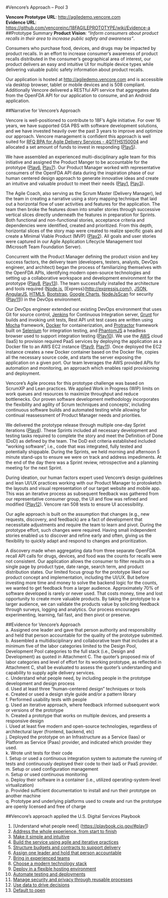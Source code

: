 #Vencore’s Approach – Pool 3

**Vencore Prototype URL**:  http://agiledemo.vencore.com  
**Evidence URL**:  https://github.com/vencoreinc/18FAGILEPROTOTYPE/wiki/Evidence-a
##Prototype Summary
**Product Vision</b>**:  _“Inform consumers about product recalls in their area to increase public safety and awareness”_. 

Consumers who purchase food, devices, and drugs may be impacted by product recalls. In an effort to increase consumer’s awareness of product recalls distributed in the consumer’s geographical area of interest, our product delivers an easy and intuitive UI for multiple device types while delivering valuable public safety information about product recalls. 

Our application is hosted at http://agiledemo.vencore.com and is accessible via desktop browser, tablet or mobile devices and is 508 compliant.  Additionally Vencore delivered a RESTful API service that aggregates data from the OpenFDA API for our application to consume, and an Android application.

##Narrative for Vencore’s Approach

Vencore is well-positioned to contribute to 18F’s Agile initiative. For over 16 years, we have supported GSA PBS with software development solutions, and we have invested heavily over the past 3 years to improve and optimize our approach.  Vencore management is confident this approach is well suited for [RFQ BPA for Agile Delivery Services - 4QTFHS150004](https://pages.18f.gov/ads-bpa/assets/ADS_RFQ_Final.pdf) and allocated a set amount of funds to invest in responding ([Play5](https://playbook.cio.gov/#play5)). 

We have assembled an experienced multi-disciplinary agile team for this initiative and assigned the Product Manger to be accountable for the prototype ([Play6](https://playbook.cio.gov/#play6), [Play7](https://playbook.cio.gov/#play7)).  Our Product  Manager worked with representative consumers of the OpenFDA API data during the inspiration phase of our human centered design approach to generate innovative ideas and create an intuitive and valuable product to meet their needs ([Play1](https://playbook.cio.gov/#play1), [Play3](https://playbook.cio.gov/#play3)).  

The Agile Coach, also serving as the Scrum Master (Delivery Manager), led the team in creating a narrative using a story mapping technique that laid out a horizontal flow of user activities and features for the application.  The team then broke the features down into smaller stories through successive vertical slices directly underneath the features in preparation for Sprints.  Both functional and non-functional stories, acceptance criteria and dependencies were identified, created and prioritized.  From this depth, horizontal slices of the story map were created to realize specific goals and create a Minimal Viable Product (MVP) ([Play2](https://playbook.cio.gov/#play2)).   All goals and user stories were captured in our Agile Application Lifecycle Management tool (Microsoft Team Foundation Server). 

Concurrent with the Product Manager defining the product vision and key success factors, the delivery team (developers, testers, analysts, DevOps engineer, and architect) began the process of familiarizing themselves with the OpenFDA APIs, identifying modern open-source technologies and setting up a collaborative workspace and development environment for the prototype ([Play8](https://playbook.cio.gov/#play8), [Play13](https://playbook.cio.gov/#play13)). The team successfully installed the architecture and tools required ([Node.js](https://nodejs.org/), [Express}(http://expressjs.com/), [JSON](http://json.org/), [AngularJS](https://angular.io/), [HTML5](http://www.w3.org/TR/html5/), [Bootstrap](http://getbootstrap.com/), [Google Charts](https://developers.google.com/chart/interactive/docs/gallery/geochart), [NodeJsScan](http://opensecurity.in/nodejsscan/) for security ([Play11](https://playbook.cio.gov/#play11))) in the DevOps environment.

Our DevOps engineer extended our existing DevOps environment that uses Git for source control, [Jenkins](https://jenkins-ci.org/) for Continuous Integration server, [Grunt](http://gruntjs.com/) for builds and invoking unit tests, Rest API unit test cases are written using [Mocha](http://mochajs.org/) framework, [Docker](https://www.docker.com/) for containerization, and [Protractor](https://angular.github.io/protractor/) framework built on [Selenium](http://www.seleniumhq.org/) for integration testing, and [PhantomJS](http://phantomjs.org/) a headless browser used to support integration testing ([Play10](https://playbook.cio.gov/#play10)).  We use the [AWS](http://aws.amazon.com/) cloud (IaaS) to provision required PaaS services by deploying the application as a Docker file to an AWS EC2 instance ([Play9](https://playbook.cio.gov/#play9), [Play11](https://playbook.cio.gov/#play11)).  Once deployed the EC2 instance creates a new Docker container based on the Docker file, copies all the necessary source code, and starts the server exposing the application on a given port.  Our team leverages the AWS provided APIs for automation and monitoring, an approach which enables rapid provisioning and deployment. 

Vencore’s Agile process for this prototype challenge was based on ScrumXP and Lean practices. We applied Work in Progress (WIP) limits on work queues and resources to maximize throughput and reduce bottlenecks.  Our proven software development methodology incorporates the flexibility and agility of Scrum techniques and concepts’, including continuous software builds and automated testing while allowing for continual reassessment of Product Manager needs and priorities. 

We delivered the prototype release through multiple one-day Sprint iterations ([Play4](https://playbook.cio.gov/#play4)). These Sprints included all necessary development and testing tasks required to complete the story and meet the Definition of Done (DoD) as defined by the team.  The DoD exit criteria established included “working software”, i.e., code that was integrated, fully tested and potentially shippable.  During the Sprints, we held morning and afternoon 5 minute stand-ups to ensure we were on track and address impediments.  At the end of the day there was a Sprint review, retrospective and a planning meeting for the next Sprint.

During ideation, our human factors expert used Vencore’s design guidelines and lean UI/UX practices working with our Product Manager to protosketch the layouts and visual representation of our target website and mobile app.   This was an iterative process as subsequent feedback was gathered from our representative consumer group, the UI and flow was refined and modified ([Play12](https://playbook.cio.gov/#play12)).  Vencore ran 508 tests to ensure UI accessibility.

Our agile approach is built on the assumption that changes (e.g., new requests, discovery, and feedback) are a fact of development that necessitate adjustments and require the team to learn and pivot.   During the prototype effort, such changes were required.  Having small independent stories enabled us to discover and refine early and often, giving us the flexibility to quickly adapt and respond to changes and prioritization. 

A discovery made when aggregating data from three separate OpenFDA recall API calls for drugs, devices, and food was the counts for recalls were not consistent.  Our application allows the consumer to filter results on a single page by product type, date range, search term, and product distribution states.  Our limited focus group for the prototype liked our product concept and implementation, including the UI/UX.  But before investing more time and money to solve the backend logic for the counts, we wanted to get feedback from a larger audience.  Approximately 70% of software developed is rarely or never used.  That costs money, time and lost opportunity to create more valuable products.  By taking the prototype to a larger audience, we can validate the products value by soliciting feedback through surveys, logging and analytics.  Our process encourages experimenting, learning, fail fast, and then pivot or preserve.

##Evidence for Vencore’s Approach  
a. Assigned one leader and gave that person authority and responsibility and held that person accountable for the quality of    the prototype submitted.  
b. Assembled a multidisciplinary and collaborative team that includes at a minimum five of the labor categories limited to      the Design Pool, Development Pool categories to the full stack (i.e., Design and Development) as quoted in Attachment C.     The quoter’s proposed mix of labor categories and level of effort for its working prototype, as reflected in Attachment C,    shall be evaluated to assess the quoter’s understanding and capability to supply agile delivery services.  
c. Understand what people need, by including people in the prototype development and design process  
d. Used at least three “human-centered design” techniques or tools  
e. Created or used a design style guide and/or a pattern library  
f. Performed usability tests with people  
g. Used an iterative approach, where feedback informed subsequent work or versions of the prototype  
h. Created a prototype that works on multiple devices, and presents a responsive design  
i. Used at least five modern and open-source technologies, regardless of architectural layer (frontend, backend, etc)  
j. Deployed the prototype on an Infrastructure as a Service (Iaas) or Platform as Service (Paas) provider, and indicated        which provider they used.  
k. Wrote unit tests for their code  
l. Setup or used a continuous integration system to automate the running of tests and continuously deployed their code to       their IaaS or PaaS provider.  
m. Setup or used configuration management  
n. Setup or used continuous monitoring  
o. Deploy their software in a container (i.e., utilized operating-system-level virtualization)  
p. Provided sufficient documentation to install and run their prototype on another machine  
q. Prototype and underlying platforms used to create and run the prototype are openly licensed and free of charge  

##Vencore’s approach applied the U.S. Digital Services Playbook 

1.	[Understand what people need] (https://playbook.cio.gov/#play1)
2.	[Address the whole experience, from start to finish](https://playbook.cio.gov/#play2)
3.	[Make it simple and intuitive](https://playbook.cio.gov/#play3)
4.	[Build the service using agile and iterative practices](https://playbook.cio.gov/#play4)
5.	[Structure budgets and contracts to support delivery](https://playbook.cio.gov/#play5)
6.	[Assign one leader and hold that person accountable](https://playbook.cio.gov/#play6)
7.	[Bring in experienced teams](https://playbook.cio.gov/#play7)
8.	[Choose a modern technology stack](https://playbook.cio.gov/#play8)
9.	[Deploy in a flexible hosting environment](https://playbook.cio.gov/#play9)
10.	[Automate testing and deployments](https://playbook.cio.gov/#play10)
11.	[Manage security and privacy through reusable processes](https://playbook.cio.gov/#play11)
12.	[Use data to drive decisions](https://playbook.cio.gov/#play12)
13.	[Default to open](https://playbook.cio.gov/#play13)


